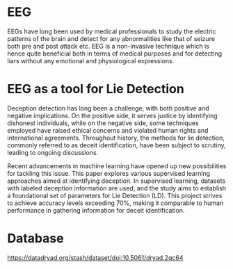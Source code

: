 # EEG
EEGs have long been used by medical professionals to study the electric patterns of the brain and detect for 
any abnormalities like that of seizure both pre and post attack etc. EEG is a non-invasive technique which is hence quite beneficial both in terms of medical purposes and for detecting liars 
without any emotional and physiological expressions.
# EEG as a tool for Lie Detection
Deception detection has long been a challenge, with both positive and negative implications. On the positive side, it serves justice by identifying dishonest individuals, while on the negative side, some techniques employed have raised ethical concerns and violated human rights and international agreements. Throughout history, the methods for lie detection, commonly referred to as deceit identification, have been subject to scrutiny, leading to ongoing discussions.

Recent advancements in machine learning have opened up new possibilities for tackling this issue. This paper explores various supervised learning approaches aimed at identifying deception. In supervised learning, datasets with labeled deception information are used, and the study aims to establish a foundational set of parameters for Lie Detection (LD). This project strives to achieve accuracy levels exceeding 70%, making it comparable to human performance in gathering information for deceit identification.
# Database
https://datadryad.org/stash/dataset/doi:10.5061/dryad.2qc64
